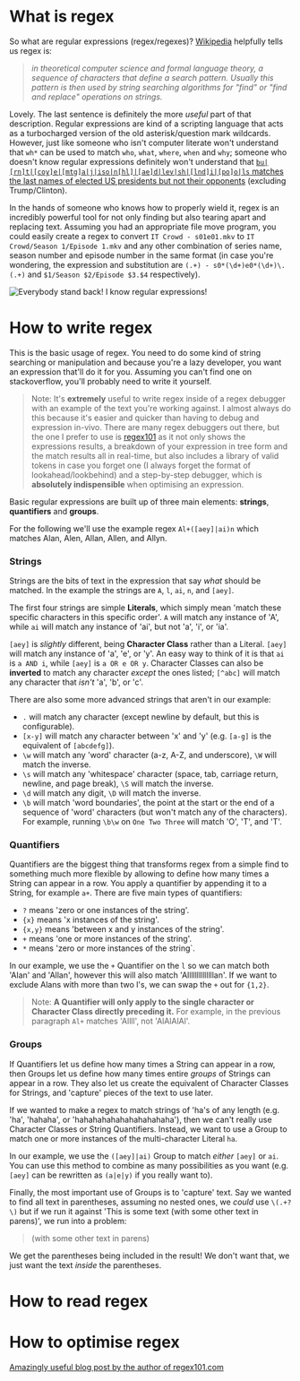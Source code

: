 # What is regex
So what are regular expressions (regex/regexes)? [Wikipedia](https://en.wikipedia.org/wiki/Regular_expression) helpfully tells us regex is:

> _in theoretical computer science and formal language theory, a sequence of characters that define a search pattern. Usually this pattern is then used by string searching algorithms for "find" or "find and replace" operations on strings._

Lovely. The last sentence is definitely the more _useful_ part of that description. Regular expressions are kind of a scripting language that acts as a turbocharged version of the old asterisk/question mark wildcards. However, just like someone who isn't computer literate won't understand that `wh*` can be used to match `who`, `what`, `where`, `when` and `why`; someone who doesn't know regular expressions definitely won't understand that [`bu|[rn]t|[coy]e|[mtg]a|j|iso|n[hl]|[ae]d|lev|sh|[lnd]i|[po]o|ls` matches the last names of elected US presidents but not their opponents](https://www.xkcd.com/1313/) (excluding Trump/Clinton).

In the hands of someone who knows how to properly wield it, regex is an incredibly powerful tool for not only finding but also tearing apart and replacing text. Assuming you had an appropriate file move program, you could easily create a regex to convert `IT Crowd - s01e01.mkv` to `IT Crowd/Season 1/Episode 1.mkv` and any other combination of series name, season number and episode number in the same format (in case you're wondering, the expression and substitution are `(.+) - s0*(\d+)e0*(\d+)\.(.+)` and `$1/Season $2/Episode $3.$4` respectively).

![Everybody stand back! I know regular expressions!](https://i.imgur.com/ZIA1Hw5.png)

# How to write regex
This is the basic usage of regex. You need to do some kind of string searching or manipulation and because you're a lazy developer, you want an expression that'll do it for you. Assuming you can't find one on stackoverflow, you'll probably need to write it yourself.

> Note: It's **extremely** useful to write regex inside of a regex debugger with an example of the text you're working against. I almost always do this because it's easier and quicker than having to debug and expression in-vivo.
There are many regex debuggers out there, but the one I prefer to use is [regex101](https://regex101.com/) as it not only shows the expressions results, a breakdown of your expression in tree form and the match results all in real-time, but also includes a library of valid tokens in case you forget one (I always forget the format of lookahead/lookbehind) and a step-by-step debugger, which is **absolutely indispensible** when optimising an expression.

Basic regular expressions are built up of three main elements: **strings**, **quantifiers** and **groups**.

For the following we'll use the example regex `Al+([aey]|ai)n` which matches Alan, Alen, Allan, Allen, and Allyn.

### Strings
Strings are the bits of text in the expression that say _what_ should be matched. In the example the strings are `A`, `l`, `ai`, `n`, and `[aey]`.

The first four strings are simple **Literals**, which simply mean 'match these specific characters in this specific order'. `A` will match any instance of 'A', while `ai` will match any instance of 'ai', but not 'a', 'i', or 'ia'.

`[aey]` is _slightly_ different, being **Character Class** rather than a Literal. `[aey]` will match any instance of 'a', 'e', or 'y'. An easy way to think of it is that `ai` is `a AND i`, while `[aey]` is `a OR e OR y`. Character Classes can also be **inverted** to match any character _except_ the ones listed; `[^abc]` will match any character that _isn't_ 'a', 'b', or 'c'.

There are also some more advanced strings that aren't in our example:

* `.` will match any character (except newline by default, but this is configurable).
* `[x-y]` will match any character between 'x' and 'y' (e.g. `[a-g]` is the equivalent of `[abcdefg]`).
* `\w` will match any 'word' character (a-z, A-Z, and underscore), `\W` will match the inverse.
* `\s` will match any 'whitespace' character (space, tab, carriage return, newline, and page break), `\S` will match the inverse.
* `\d` will match any digit, `\D` will match the inverse.
* `\b` will match 'word boundaries', the point at the start or the end of a sequence of 'word' characters (but won't match any of the characters). For example, running `\b\w` on `One Two Three` will match 'O', 'T', and 'T'.

### Quantifiers
Quantifiers are the biggest thing that transforms regex from a simple find to something much more flexible by allowing to define how many times a String can appear in a row. You apply a quantifier by appending it to a String, for example `a+`. There are five main types of quantifiers:

* `?` means 'zero or one instances of the string'.
* `{x}` means 'x instances of the string'.
* `{x,y}` means 'between x and y instances of the string'.
* `+` means 'one or more instances of the string'.
* `*` means 'zero or more instances of the string`.

In our example, we use the `+`  Quantifier on the `l` so we can match both 'Alan' and 'Allan', however this will also match 'Allllllllllllllan'. If we want to exclude Alans with more than two l's, we can swap the `+` out for `{1,2}`.

> Note: **A Quantifier will only apply to the single character or Character Class directly preceding it.**
For example, in the previous paragraph `Al+` matches 'Allll', not 'AlAlAlAl'.

### Groups
If Quantifiers let us define how many times a String can appear in a row, then Groups let us define how many times entire _groups_ of Strings can appear in a row. They also let us create the equivalent of Character Classes for Strings, and 'capture' pieces of the text to use later.

If we wanted to make a regex to match strings of 'ha's of any length (e.g. 'ha', 'hahaha', or 'hahahahahahahahahahaha'), then we can't really use Character Classes or String Quantifiers. Instead, we want to use a Group to match one or more instances of the multi-character Literal `ha`.

In our example, we use the `([aey]|ai)` Group to match _either_ `[aey]` or `ai`. You can use this method to combine as many possibilities as you want (e.g. `[aey]` can be rewritten as `(a|e|y)` if you really want to).

Finally, the most important use of Groups is to 'capture' text. Say we wanted to find all text in parentheses, assuming no nested ones, we _could_ use `\(.+?\)` but if we run it against 'This is some text (with some other text in parens)', we run into a problem:

> (with some other text in parens)

We get the parentheses being included in the result! We don't want that, we just want the text _inside_ the parentheses.

# How to read regex
# How to optimise regex
[Amazingly useful blog post by the author of regex101.com](https://firasdib.com/blog/a-brief-tour-of-regular-expressions/)